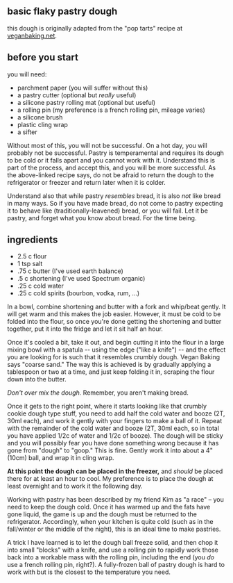 basic flaky pastry dough
---
this dough is originally adapted from the "pop tarts" recipe at [veganbaking.net](http://www.veganbaking.net/recipes/pastries/strawberry-pop-tarts).

before you start
---
you will need:

- parchment paper (you will suffer without this)
- a pastry cutter (optional but *really* useful)
- a silicone pastry rolling mat (optional but useful)
- a rolling pin (my preference is a french rolling pin, mileage varies)
- a silicone brush
- plastic cling wrap
- a sifter

Without most of this, you will not be successful. On a hot day, you will probably not be successful. Pastry is temperamental and requires its dough to be cold or it falls apart and you cannot work with it. Understand this is part of the process, and accept this, and you will be more successful. As the above-linked recipe says, do not be afraid to return the dough to the refrigerator or freezer and return later when it is colder.

Understand also that while pastry *resembles* bread, it is also *not* like bread in many ways. So if you have made bread, do not come to pastry expecting it to behave like (traditionally-leavened) bread, or you will fail. Let it be pastry, and forget what you know about bread. For the time being.

ingredients
---
- 2.5 c flour
- 1 tsp salt
- .75 c butter (I've used earth balance)
- .5 c shortening (I've used Spectrum organic)
- .25 c cold water
- .25 c cold spirits (bourbon, vodka, rum, &hellip;)

In a bowl, combine shortening and butter with a fork and whip/beat gently. It will get warm and this makes the job easier. However, it must be cold to be folded into the flour, so once you're done getting the shortening and butter together, put it into the fridge and let it sit half an hour.

Once it's cooled a bit, take it out, and begin cutting it into the flour in a large mixing bowl with a spatula -- using the edge ("like a knife") -- and the effect you are looking for is such that it resembles crumbly dough. Vegan Baking says "coarse sand." The way this is achieved is by gradually applying a tablespoon or two at a time, and just keep folding it in, scraping the flour down into the butter.

*Don't over mix the dough.* Remember, you aren't making bread.

Once it gets to the right point, where it starts looking like that crumbly cookie dough type stuff, you need to add half the cold water and booze (2T, 30ml each), and work it gently with your fingers to make a ball of it. Repeat with the remainder of the cold water and booze (2T, 30ml each, so in total you have applied 1/2c of water and 1/2c of booze). The dough will be sticky and you will possibly fear you have done something wrong because it has gone from "dough" to "goop." This is fine. Gently work it into about a 4" (10cm) ball, and wrap it in cling wrap.

**At this point the dough can be placed in the freezer,** and *should* be placed there for at least an hour to cool. My preference is to place the dough at least overnight and to work it the following day.

Working with pastry has been described by my friend Kim as "a race" – you need to keep the dough cold. Once it has warmed up and the fats have gone liquid, the game is up and the dough must be returned to the refrigerator. Accordingly, when your kitchen is quite cold (such as in the fall/winter or the middle of the night), this is an ideal time to make pastries.

A trick I have learned is to let the dough ball freeze solid, and then chop it into small "blocks" with a knife, and use a rolling pin to rapidly work those back into a workable mass with the rolling pin, including the end (you *do* use a french rolling pin, right?). A fully-frozen ball of pastry dough is hard to work with but is the closest to the temperature you need.
